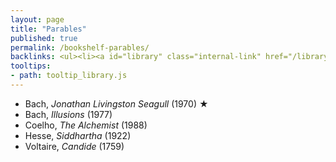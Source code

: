 ```yaml
---
layout: page
title: "Parables"
published: true
permalink: /bookshelf-parables/
backlinks: <ul><li><a id="library" class="internal-link" href="/library/">Library</a></li></ul>
tooltips: 
- path: tooltip_library.js
---
```


* Bach, *Jonathan Livingston Seagull* (1970) ★
* Bach, *Illusions* (1977)
* Coelho, *The Alchemist* (1988)
* Hesse, *Siddhartha* (1922)
* Voltaire, *Candide* (1759)
